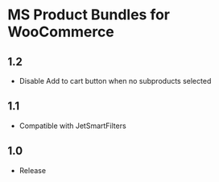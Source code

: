 MS Product Bundles for WooCommerce
====================================

1.2
-----
- Disable Add to cart button when no subproducts selected

1.1
-----
- Compatible with JetSmartFilters

1.0
-----
- Release